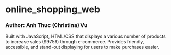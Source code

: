 # online_shopping_web
<h3> Author: Anh Thuc (Christina) Vu </h3>
<p> Built with JavaScript, HTML/CSS that displays a various number of products to increase sales ($9756) through e-commerce.
Provides friendly, accessible, and stand-out displaying for users to make purchases easier.</p> 
